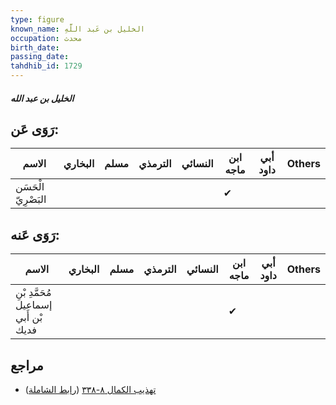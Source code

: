 ```yaml
---
type: figure
known_name: الخليل بن عَبد اللَّهِ
occupation: محدث
birth_date:
passing_date:
tahdhib_id: 1729
---
```

##### الخليل بن عبد الله

## رَوَى عَن:
| الاسم               | البخاري | مسلم | الترمذي | النسائي | ابن ماجه | أبي داود | Others |
| ------------------- | ------- | ---- | ------- | ------- | -------- | -------- | ------ |
| الْحَسَن البَصْرِيّ |         |      |         |         | ✔        |          |        |
## رَوَى عَنه:
| الاسم                                | البخاري | مسلم | الترمذي | النسائي | ابن ماجه | أبي داود | Others |
| ------------------------------------ | ------- | ---- | ------- | ------- | -------- | -------- | ------ |
| مُحَمَّدِ بْنِ إسماعيل بْن أَبي فديك |         |      |         |         | ✔        |          |        |
## مراجع
- [تهذيب الكمال ٨-٣٣٨](obsidian://open?vault=Tahdhib-al-Kamal&file=Figures/١٧٢٩-الخليل%20بن%20عبد%20الله) ([رابط الشاملة](https://shamela.ws/book/3722/4049))